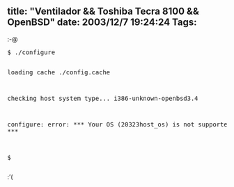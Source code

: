 title: "Ventilador && Toshiba Tecra 8100 && OpenBSD"
date: 2003/12/7 19:24:24
Tags: 
---
<p>:-@
</p>
<pre>$ ./configure

loading cache ./config.cache

checking host system type... i386-unknown-openbsd3.4

configure: error: *** Your OS (20323host_os) is not supported. ***

$</pre>
<p>
:&#8217;( </p>
